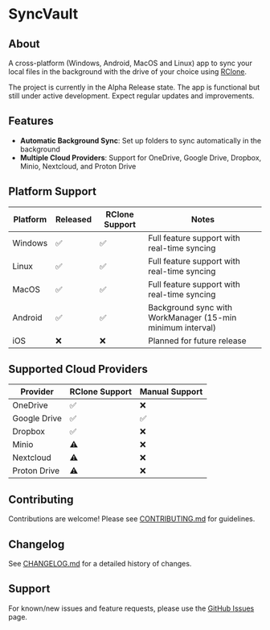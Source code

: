 # SyncVault

## About

A cross-platform (Windows, Android, MacOS and Linux) app to sync your local files in the background with the drive of your choice using [RClone](https://rclone.org/).

The project is currently in the Alpha Release state. The app is functional but still under active development. Expect regular updates and improvements.

## Features

- **Automatic Background Sync**: Set up folders to sync automatically in the background
- **Multiple Cloud Providers**: Support for OneDrive, Google Drive, Dropbox, Minio, Nextcloud, and Proton Drive

## Platform Support

| Platform | Released | RClone Support | Notes |
|----------|--------|-------|-------|
| Windows | ✅ | ✅ | Full feature support with real-time syncing |
| Linux | ✅ | ✅ | Full feature support with real-time syncing |
| MacOS | ✅ | ✅ | Full feature support with real-time syncing |
| Android | ✅ | ✅ | Background sync with WorkManager (15-min minimum interval) |
| iOS | ❌ | ❌ | Planned for future release |

## Supported Cloud Providers

| Provider | RClone Support | Manual Support |
|----------|--------|-------|
| OneDrive | ✅ | ❌ | 
| Google Drive | ✅ | ✅ |  
| Dropbox | ✅ | ❌ | 
| Minio | ⚠️ | ❌ | 
| Nextcloud | ⚠️ | ❌ | 
| Proton Drive | ⚠️ | ❌ | 

## Contributing

Contributions are welcome! Please see [CONTRIBUTING.md](CONTRIBUTING.md) for guidelines.

## Changelog

See [CHANGELOG.md](CHANGELOG.md) for a detailed history of changes.

## Support

For known/new issues and feature requests, please use the [GitHub Issues](https://github.com/dhzdhd/SyncVault/issues) page.